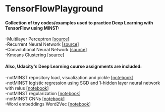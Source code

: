 # TensorFlowPlayground
#### Collection of toy codes/examples used to practice Deep Learning with TensorFlow using MINST:<br>
-Multilayer Perceptron [[source](/TF_mlp_mnist.py)] <br>
-Recurrent Neural Network [[source](/TF_RNN_mnist.py)]<br>
-Convolutional Neural Network [[source](/TF_CNN_mnist.py)]<br>
-Kmeans Clustering [[source](/TF_Kmeans.py)]

#### Also, Udacity's Deep Learning course assignments are included:<br>
-notMINST repository load, visualization and pickle [[notebook](/Ud730_DeepLearning_Tensorflow/Ud730_A1_noMNIST.ipynb)]<br>
-notMINST logistic regression using SGD and 1-hidden layer neural network with relus [[notebook](/Ud730_DeepLearning_Tensorflow/Ud730_A2_fullyconected.ipynb)] <br>
-notMINST regularization [[notebook](/Ud730_DeepLearning_Tensorflow/Ud730_A3_regularization.ipynb)]<br>
-notMINST CNNs [[notebook](/Ud730_DeepLearning_Tensorflow/Ud730_A4_convolutions.ipynb)]<br>
-Word embeddings Word2Vec [[notebook](/Ud730_DeepLearning_Tensorflow/Ud730_A5_word2vec.ipynb)]<br>
